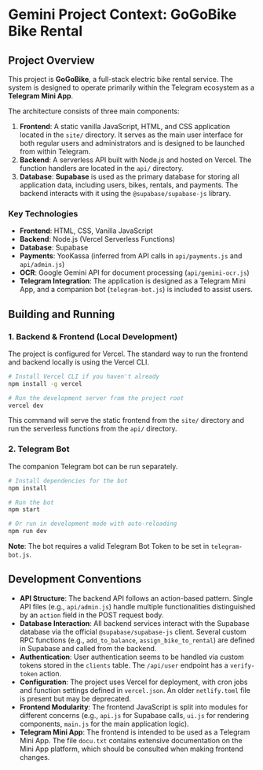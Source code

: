 # Gemini Project Context: GoGoBike Bike Rental

## Project Overview

This project is **GoGoBike**, a full-stack electric bike rental service. The system is designed to operate primarily within the Telegram ecosystem as a **Telegram Mini App**.

The architecture consists of three main components:
1.  **Frontend**: A static vanilla JavaScript, HTML, and CSS application located in the `site/` directory. It serves as the main user interface for both regular users and administrators and is designed to be launched from within Telegram.
2.  **Backend**: A serverless API built with Node.js and hosted on Vercel. The function handlers are located in the `api/` directory.
3.  **Database**: **Supabase** is used as the primary database for storing all application data, including users, bikes, rentals, and payments. The backend interacts with it using the `@supabase/supabase-js` library.

### Key Technologies
- **Frontend**: HTML, CSS, Vanilla JavaScript
- **Backend**: Node.js (Vercel Serverless Functions)
- **Database**: Supabase
- **Payments**: YooKassa (inferred from API calls in `api/payments.js` and `api/admin.js`)
- **OCR**: Google Gemini API for document processing (`api/gemini-ocr.js`)
- **Telegram Integration**: The application is designed as a Telegram Mini App, and a companion bot (`telegram-bot.js`) is included to assist users.

## Building and Running

### 1. Backend & Frontend (Local Development)

The project is configured for Vercel. The standard way to run the frontend and backend locally is using the Vercel CLI.

```bash
# Install Vercel CLI if you haven't already
npm install -g vercel

# Run the development server from the project root
vercel dev
```
This command will serve the static frontend from the `site/` directory and run the serverless functions from the `api/` directory.

### 2. Telegram Bot

The companion Telegram bot can be run separately.

```bash
# Install dependencies for the bot
npm install

# Run the bot
npm start

# Or run in development mode with auto-reloading
npm run dev
```

**Note**: The bot requires a valid Telegram Bot Token to be set in `telegram-bot.js`.

## Development Conventions

*   **API Structure**: The backend API follows an action-based pattern. Single API files (e.g., `api/admin.js`) handle multiple functionalities distinguished by an `action` field in the POST request body.
*   **Database Interaction**: All backend services interact with the Supabase database via the official `@supabase/supabase-js` client. Several custom RPC functions (e.g., `add_to_balance`, `assign_bike_to_rental`) are defined in Supabase and called from the backend.
*   **Authentication**: User authentication seems to be handled via custom tokens stored in the `clients` table. The `/api/user` endpoint has a `verify-token` action.
*   **Configuration**: The project uses Vercel for deployment, with cron jobs and function settings defined in `vercel.json`. An older `netlify.toml` file is present but may be deprecated.
*   **Frontend Modularity**: The frontend JavaScript is split into modules for different concerns (e.g., `api.js` for Supabase calls, `ui.js` for rendering components, `main.js` for the main application logic).
*   **Telegram Mini App**: The frontend is intended to be used as a Telegram Mini App. The file `docu.txt` contains extensive documentation on the Mini App platform, which should be consulted when making frontend changes.
